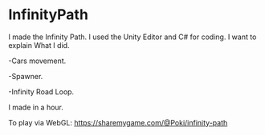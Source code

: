 # InfinityPath

I made the Infinity Path. I used the Unity Editor and C# for coding. I want to explain What I did.

-Cars movement.

-Spawner.

-Infinity Road Loop.


I made in a hour.


To play via WebGL: https://sharemygame.com/@Poki/infinity-path
